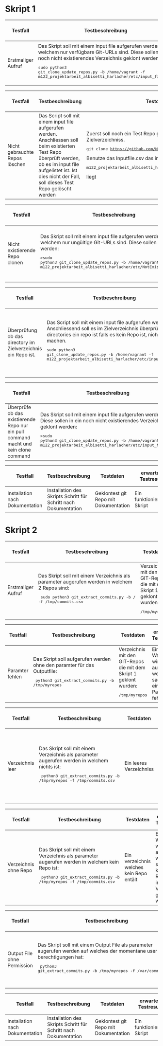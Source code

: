 # Skript 1

| Testfall | Testbeschreibung | Testdaten | erwartetes Testresultat | erhaltenes Testresultat | Tester | Testdatum und Teststatus |
|  - | - | - | - | - | - | - |
| Erstmaliger Aufruf | Das Skript soll mit einem input file aufgerufen werden, in welchem nur verfügbare Git-URLs sind. Diese sollen in ein noch nicht existierendes Verzeichnis geklont werden:<pre>sudo python3 git_clone_update_repos.py -b /home/vagrant -f m122_projektarbeit_albisetti_harlacher/etc/input_file.csv</pre> | Benutze das Inputfile.csv das im m122_projektarbeit_albisetti_harlacher/etc/ liegt| Verzeichnis wird erstellt und alle Repos werden darin geklont | | | |

| Testfall | Testbeschreibung | Testdaten | erwartetes Testresultat | erhaltenes Testresultat | Tester | Testdatum und Teststatus |
|  - | - | - | - | - | - | - |
|Nicht gebrauchte Repos löschen | Das Script soll mit einem input file aufgerufen werden. Anschliessen soll beim existierten Test Repo überprüft werden, ob es im input file aufgelistet ist. Ist dies nicht der Fall, soll dieses Test Repo gelöscht werden | Zuerst soll noch ein Test Repo geklont werden im gleichen Zielverzeichniss. <pre>git clone https://github.com/Nightshade1925/TicketSystem.git</pre> Benutze das Inputfile.csv das im <pre>m122_projektarbeit_albisetti_harlacher/etc/ </pre> liegt| Verzeichnis wird erstellt, alle Repos werden darin geklont und das zuerst geklonte Repo wird gelöscht.| | | |

| Testfall | Testbeschreibung | Testdaten | erwartetes Testresultat | erhaltenes Testresultat | Tester | Testdatum und Teststatus |
|  - | - | - | - | - | - | - |
| Nicht existierende Repo clonen | Das Skript soll mit einem input file aufgerufen werden, in welchem nur ungültige Git-URLs sind. Diese sollen geklont werden:<pre>>sudo python3 git_clone_update_repos.py -b /home/vagrant -f m122_projektarbeit_albisetti_harlacher/etc/NotExistingRepo.csv</pre> | Benutze das NotExistingRepo.csv das im <pre>m122_projektarbeit_albisetti_harlacher/etc/ </pre> liegt | Nichts wurde geklonnt. Im log file sollte die Fehlermeldung stehen, "couldn't clone repo name".| | | |

| Testfall | Testbeschreibung | Testdaten | erwartetes Testresultat | erhaltenes Testresultat | Tester | Testdatum und Teststatus |
|  - | - | - | - | - | - | - |
| Überprüfung ob das directory im Zielverzeichnis ein Repo ist. | Das Script soll mit einem input file aufgerufen werden. Anschliessend soll es im Zielverzeichnis überprüfen ob alle directories ein repo ist falls es kein Repo ist, nichts machen.<pre>sudo python3 git_clone_update_repos.py -b /home/vagrant -f m122_projektarbeit_albisetti_harlacher/etc/input_file.csv</pre> | Zuerst soll ein neues directory im Zielverzeichnis erstellt werden. Benutze das Inputfile.csv das im <pre>m122_projektarbeit_albisetti_harlacher/etc/ </pre> liegt | Verzeichnis wird erstellt und alle Repos werden darin geklont. Das erstellte directory ist immer noch vorhanden.| | | |

| Testfall | Testbeschreibung | Testdaten | erwartetes Testresultat | erhaltenes Testresultat | Tester | Testdatum und Teststatus |
|  - | - | - | - | - | - | - |
| Überprüfe ob das existierende Repo nur ein pull command macht und kein clone command | Das Skript soll mit einem input file aufgerufen werden. Diese sollen in ein noch nicht existierendes Verzeichnis geklont werden:<pre>>sudo python3 git_clone_update_repos.py -b /home/vagrant -f m122_projektarbeit_albisetti_harlacher/etc/input_file.csv</pre> | Zuerst muss das folgende Repository im Zielverzeichnis geklont werden <pre>https://github.com/Nightshade1925/m122_projektarbeit_albisetti_harlacher.git</pre>| Verzeichnis wird erstellt und alle Repos werden darin geklont | | | |

| Testfall | Testbeschreibung | Testdaten | erwartetes Testresultat | erhaltenes Testresultat | Tester | Testdatum und Teststatus |
|  - | - | - | - | - | - | - |
| Installation nach Dokumentation | Installation des Skripts Schritt für Schritt nach Dokumentation | Geklontest git Repo mit Dokumentation | Ein funktionierendes Skript | | | |


# Skript 2

| Testfall | Testbeschreibung | Testdaten | erwartetes Testresultat | erhaltenes Testresultat | Tester | Testdatum und Teststatus |
|  - | - | - | - | - | - | - |
| Erstmaliger Aufruf | Das Skript soll mit einem Verzeichnis als parameter augerufen werden in welchem 2 Repos sind:<pre> sudo python3 git_extract_commits.py -b / -f /tmp/commits.csv</pre> | Verzeichnis mit den GIT-Repos die mit dem Skript 1 geklont wurden:<pre>/tmp/myrepos</pre> | Alle Repos aus /tmp/myrepos werden gelesen und ein File /tmp/commits.csv erstellt mit allen Commits beider Repos | | | |

| Testfall | Testbeschreibung | Testdaten | erwartetes Testresultat | erhaltenes Testresultat | Tester | Testdatum und Teststatus |
|  - | - | - | - | - | - | - |
| Paramter fehlen | Das Skript soll aufgerufen werden ohne den paramter für das Outputfile:<pre> python3 git_extract_commits.py -b /tmp/myrepos</pre> | Verzeichnis mit den GIT-Repos die mit dem Skript 1 geklont wurden:<pre>/tmp/myrepos</pre> | Eine Warnung wird ausgegeben welche sagt, dass ein Input Paramter fehlt  | | | |

| Testfall | Testbeschreibung | Testdaten | erwartetes Testresultat | erhaltenes Testresultat | Tester | Testdatum und Teststatus |
|  - | - | - | - | - | - | - |
| Verzeichnis leer | Das Skript soll mit einem Verzeichnis als parameter augerufen werden in welchem nichts ist:<pre> python3 git_extract_commits.py -b /tmp/myrepos -f /tmp/commits.csv</pre> | Ein leeres Verzeichniss | Eine Warnung wird ausgegeben welche sagt, dass kein Repository im Verzeichnis gefunden wrude  | | | |

| Testfall | Testbeschreibung | Testdaten | erwartetes Testresultat | erhaltenes Testresultat | Tester | Testdatum und Teststatus |
|  - | - | - | - | - | - | - |
| Verzeichnis ohne Repo | Das Skript soll mit einem Verzeichnis als parameter augerufen werden in welchem kein Repo ist:<pre> python3 git_extract_commits.py -b /tmp/myrepos -f /tmp/commits.csv</pre> | Ein verzeichnis welches kein Repo entält | Eine Warnung wird ausgegeben welche sagt, dass kein Repository im Verzeichnis gefunden wrude  | | | |

| Testfall | Testbeschreibung | Testdaten | erwartetes Testresultat | erhaltenes Testresultat | Tester | Testdatum und Teststatus |
|  - | - | - | - | - | - | - |
| Output File ohne Permission | Das Skript soll mit einem Output File als parameter augerufen werden auf welches der momentane user keien berechtigungen hat:<pre> python3 git_extract_commits.py -b /tmp/myrepos -f /var/commits.csv</pre> | Ein Output File Path auf welcher der user kein Zugriff hat | Eine Warnung wird ausgegeben welche sagt, dass Berechtigungen fehlen um das Output File zu erstellen | | | |

| Testfall | Testbeschreibung | Testdaten | erwartetes Testresultat | erhaltenes Testresultat | Tester | Testdatum und Teststatus |
|  - | - | - | - | - | - | - |
| Installation nach Dokumentation | Installation des Skripts Schritt für Schritt nach Dokumentation | Geklontest git Repo mit Dokumentation | Ein funktionierends Skript | | | |

